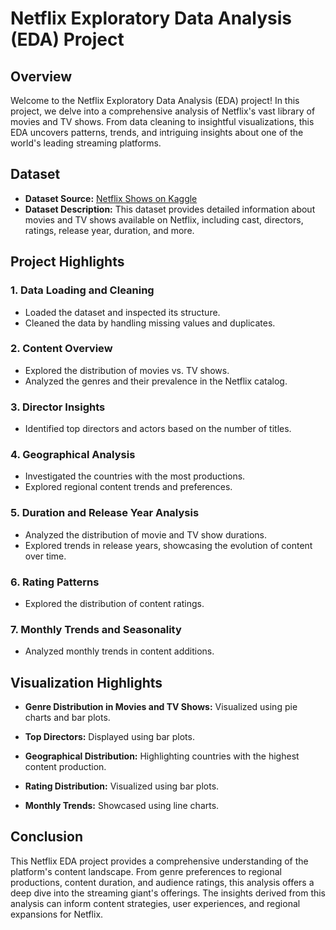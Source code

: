 # Netflix Exploratory Data Analysis (EDA) Project

## Overview

Welcome to the Netflix Exploratory Data Analysis (EDA) project! In this project, we delve into a comprehensive analysis of Netflix's vast library of movies and TV shows. From data cleaning to insightful visualizations, this EDA uncovers patterns, trends, and intriguing insights about one of the world's leading streaming platforms.

## Dataset

- **Dataset Source:** [Netflix Shows on Kaggle](https://www.kaggle.com/datasets/shivamb/netflix-shows)
- **Dataset Description:** This dataset provides detailed information about movies and TV shows available on Netflix, including cast, directors, ratings, release year, duration, and more.

## Project Highlights

### 1. Data Loading and Cleaning

- Loaded the dataset and inspected its structure.
- Cleaned the data by handling missing values and duplicates.
  
### 2. Content Overview

- Explored the distribution of movies vs. TV shows.
- Analyzed the genres and their prevalence in the Netflix catalog.
  
### 3. Director Insights

- Identified top directors and actors based on the number of titles.


### 4. Geographical Analysis

- Investigated the countries with the most productions.
- Explored regional content trends and preferences.
  
### 5. Duration and Release Year Analysis

- Analyzed the distribution of movie and TV show durations.
- Explored trends in release years, showcasing the evolution of content over time.
  
### 6. Rating Patterns

- Explored the distribution of content ratings.

### 7. Monthly Trends and Seasonality

- Analyzed monthly trends in content additions.


## Visualization Highlights

- **Genre Distribution in Movies and TV Shows:** Visualized using pie charts and bar plots.
  
- **Top Directors:** Displayed using bar plots.
  
- **Geographical Distribution:** Highlighting countries with the highest content production.
  
- **Rating Distribution:** Visualized using bar plots.
  
- **Monthly Trends:** Showcased using line charts.

## Conclusion

This Netflix EDA project provides a comprehensive understanding of the platform's content landscape. From genre preferences to regional productions, content duration, and audience ratings, this analysis offers a deep dive into the streaming giant's offerings. The insights derived from this analysis can inform content strategies, user experiences, and regional expansions for Netflix.

  
